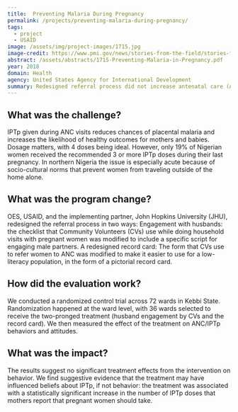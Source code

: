 ```yaml
---
title:  Preventing Malaria During Pregnancy  
permalink: /projects/preventing-malaria-during-pregnancy/
tags: 
  - project 
  - USAID
image: /assets/img/project-images/1715.jpg  
image-credit: https://www.pmi.gov/news/stories-from-the-field/stories-from-the-field---detail/increasing-uptake-of-iptp-success-seen-in-malawi
abstract: /assets/abstracts/1715-Preventing-Malaria-in-Pregnancy.pdf
year: 2018  
domain: Health
agency: United States Agency for International Development
summary: Redesigned referral process did not increase antenatal care (ANC) attendance for pregnant women
---
```

## What was the challenge?

IPTp given during ANC visits reduces chances of placental malaria and increases the likelihood of healthy outcomes for mothers and babies. Dosage matters, with 4 doses being ideal. However, only 19% of Nigerian women received the recommended 3 or more IPTp doses during their last pregnancy. In northern Nigeria the issue is especially acute because of socio-cultural norms that prevent women from traveling outside of the home alone.

## What was the program change?

OES, USAID, and the implementing partner, John Hopkins University (JHU), redesigned the referral process in two ways: Engagement with husbands: the checklist that Community Volunteers (CVs) use while doing household visits with pregnant women was modified to include a specific script for engaging male partners. A redesigned record card: The form that CVs use to refer women to ANC was modified to make it easier to use for a low-literacy population, in the form of a pictorial record card.

## How did the evaluation work?

We conducted a randomized control trial across 72 wards in Kebbi State. Randomization happened at the ward level, with 36 wards selected to receive the two-pronged treatment (husband engagement by CVs and the record card). We then measured the effect of the treatment on ANC/IPTp behaviors and attitudes.

## What was the impact?

The results suggest no significant treatment effects from the intervention on behavior. We find suggestive evidence that the treatment may have influenced beliefs about IPTp, if not behavior: the treatment was associated with a statistically significant increase in the number of IPTp doses that mothers report that pregnant women should take.
